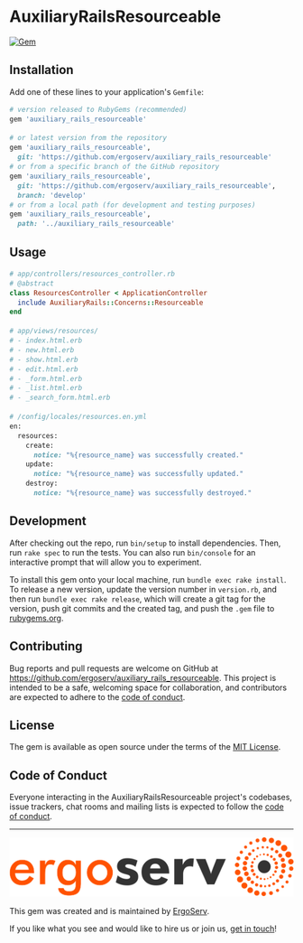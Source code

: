 # AuxiliaryRailsResourceable

[![Gem](https://img.shields.io/gem/v/auxiliary_rails_resourceable.svg)](https://rubygems.org/gems/auxiliary_rails_resourceable)

## Installation

Add one of these lines to your application's `Gemfile`:

```ruby
# version released to RubyGems (recommended)
gem 'auxiliary_rails_resourceable'

# or latest version from the repository
gem 'auxiliary_rails_resourceable',
  git: 'https://github.com/ergoserv/auxiliary_rails_resourceable'
# or from a specific branch of the GitHub repository
gem 'auxiliary_rails_resourceable',
  git: 'https://github.com/ergoserv/auxiliary_rails_resourceable',
  branch: 'develop'
# or from a local path (for development and testing purposes)
gem 'auxiliary_rails_resourceable',
  path: '../auxiliary_rails_resourceable'
```

## Usage

```ruby
# app/controllers/resources_controller.rb
# @abstract
class ResourcesController < ApplicationController
  include AuxiliaryRails::Concerns::Resourceable
end

# app/views/resources/
# - index.html.erb
# - new.html.erb
# - show.html.erb
# - edit.html.erb
# - _form.html.erb
# - _list.html.erb
# - _search_form.html.erb

# /config/locales/resources.en.yml
en:
  resources:
    create:
      notice: "%{resource_name} was successfully created."
    update:
      notice: "%{resource_name} was successfully updated."
    destroy:
      notice: "%{resource_name} was successfully destroyed."
```

## Development

After checking out the repo, run `bin/setup` to install dependencies. Then, run `rake spec` to run the tests. You can also run `bin/console` for an interactive prompt that will allow you to experiment.

To install this gem onto your local machine, run `bundle exec rake install`. To release a new version, update the version number in `version.rb`, and then run `bundle exec rake release`, which will create a git tag for the version, push git commits and the created tag, and push the `.gem` file to [rubygems.org](https://rubygems.org).

## Contributing

Bug reports and pull requests are welcome on GitHub at https://github.com/ergoserv/auxiliary_rails_resourceable. This project is intended to be a safe, welcoming space for collaboration, and contributors are expected to adhere to the [code of conduct](https://github.com/ergoserv/auxiliary_rails_resourceable/blob/master/CODE_OF_CONDUCT.md).

## License

The gem is available as open source under the terms of the [MIT License](https://opensource.org/licenses/MIT).

## Code of Conduct

Everyone interacting in the AuxiliaryRailsResourceable project's codebases, issue trackers, chat rooms and mailing lists is expected to follow the [code of conduct](https://github.com/ergoserv/auxiliary_rails_resourceable/blob/master/CODE_OF_CONDUCT.md).

-------------------------------------------------------------------------------

[![alt text](https://raw.githubusercontent.com/ergoserv/auxiliary_rails/master/assets/ErgoServ_horizontalColor@sign+text+bg.png "ErgoServ - Web and Mobile Development Company")](https://www.ergoserv.com)

This gem was created and is maintained by [ErgoServ](https://www.ergoserv.com).

If you like what you see and would like to hire us or join us, [get in touch](https://www.ergoserv.com)!
